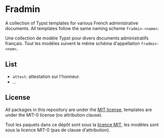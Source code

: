 
# Fradmin

A collection of Typst templates for various French administrative documents.
All templates follow the same naming scheme `fradmin-<name>`.

Une collection de modèle Typst pour divers documents administratifs français.
Tout les modèles suivent le même schéma d'appellation `fradmin-<nom>`.


## List

- `attest`: attestation sur l'honneur.
- ...


## License

All packages in this repository are under the [MIT license](LICENSE),
templates are under the MIT-0 license (no attribution clause).

Tout les paquets dans ce dépôt sont sous la [licence MIT](LICENSE),
les modèles sont sous la licence MIT-0 (pas de clause d'attribution).



